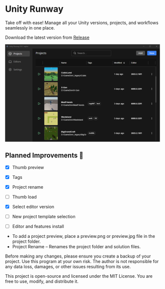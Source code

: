 # Unity Runway
Take off with ease! Manage all your Unity versions, projects, and workflows seamlessly in one place. 

Download the latest version from [Release](https://github.com/sorcerb/unity-runway/releases)

![Unity Runway](https://github.com/sorcerb/unity-runway/blob/master/preview.png)


## Planned Improvements 🚀
- [x]  Thumb preview
- [x]  Tags
- [x]  Project rename
- [ ]  Thumb load
- [x]  Select editor version
- [ ]  New project template selection
- [ ]  Editor and features install


* To add a project preview, place a preview.png or preview.jpg file in the project folder.
* Project Rename – Renames the project folder and solution files.

Before making any changes, please ensure you create a backup of your project. Use this program at your own risk. The author is not responsible for any data loss, damages, or other issues resulting from its use.

This project is open-source and licensed under the MIT License. You are free to use, modify, and distribute it.
